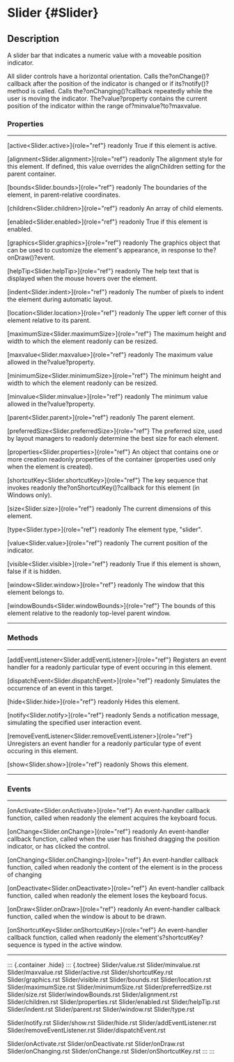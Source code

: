 Slider {#Slider}
======

Description
-----------

A slider bar that indicates a numeric value with a moveable position
indicator.

All slider controls have a horizontal orientation. Calls
the?onChange()?callback after the position of the indicator is changed
or if its?notify()?method is called. Calls the?onChanging()?callback
repeatedly while the user is moving the indicator. The?value?property
contains the current position of the indicator within the range
of?minvalue?to?maxvalue.

### Properties

  ----------------------------------------------------- -------------------------------------------------
  [active\<Slider.active\>]{role="ref"} readonly        True if this element is active.

  [alignment\<Slider.alignment\>]{role="ref"} readonly  The alignment style for this element. If defined,
                                                        this value overrides the alignChildren setting
                                                        for the parent container.

  [bounds\<Slider.bounds\>]{role="ref"} readonly        The boundaries of the element, in parent-relative
                                                        coordinates.

  [children\<Slider.children\>]{role="ref"} readonly    An array of child elements.

  [enabled\<Slider.enabled\>]{role="ref"} readonly      True if this element is enabled.

  [graphics\<Slider.graphics\>]{role="ref"} readonly    The graphics object that can be used to customize
                                                        the element\'s appearance, in response to
                                                        the?onDraw()?event.

  [helpTip\<Slider.helpTip\>]{role="ref"} readonly      The help text that is displayed when the mouse
                                                        hovers over the element.

  [indent\<Slider.indent\>]{role="ref"} readonly        The number of pixels to indent the element during
                                                        automatic layout.

  [location\<Slider.location\>]{role="ref"} readonly    The upper left corner of this element relative to
                                                        its parent.

  [maximumSize\<Slider.maximumSize\>]{role="ref"}       The maximum height and width to which the element
  readonly                                              can be resized.

  [maxvalue\<Slider.maxvalue\>]{role="ref"} readonly    The maximum value allowed in the?value?property.

  [minimumSize\<Slider.minimumSize\>]{role="ref"}       The minimum height and width to which the element
  readonly                                              can be resized.

  [minvalue\<Slider.minvalue\>]{role="ref"} readonly    The minimum value allowed in the?value?property.

  [parent\<Slider.parent\>]{role="ref"} readonly        The parent element.

  [preferredSize\<Slider.preferredSize\>]{role="ref"}   The preferred size, used by layout managers to
  readonly                                              determine the best size for each element.

  [properties\<Slider.properties\>]{role="ref"}         An object that contains one or more creation
  readonly                                              properties of the container (properties used only
                                                        when the element is created).

  [shortcutKey\<Slider.shortcutKey\>]{role="ref"}       The key sequence that invokes
  readonly                                              the?onShortcutKey()?callback for this element (in
                                                        Windows only).

  [size\<Slider.size\>]{role="ref"} readonly            The current dimensions of this element.

  [type\<Slider.type\>]{role="ref"} readonly            The element type, \"slider\".

  [value\<Slider.value\>]{role="ref"} readonly          The current position of the indicator.

  [visible\<Slider.visible\>]{role="ref"} readonly      True if this element is shown, false if it is
                                                        hidden.

  [window\<Slider.window\>]{role="ref"} readonly        The window that this element belongs to.

  [windowBounds\<Slider.windowBounds\>]{role="ref"}     The bounds of this element relative to the
  readonly                                              top-level parent window.
  ----------------------------------------------------- -------------------------------------------------

### Methods

  ----------------------------------------------------------------- ----------------------------------------
  [addEventListener\<Slider.addEventListener\>]{role="ref"}         Registers an event handler for a
  readonly                                                          particular type of event occuring in
                                                                    this element.

  [dispatchEvent\<Slider.dispatchEvent\>]{role="ref"} readonly      Simulates the occurrence of an event in
                                                                    this target.

  [hide\<Slider.hide\>]{role="ref"} readonly                        Hides this element.

  [notify\<Slider.notify\>]{role="ref"} readonly                    Sends a notification message, simulating
                                                                    the specified user interaction event.

  [removeEventListener\<Slider.removeEventListener\>]{role="ref"}   Unregisters an event handler for a
  readonly                                                          particular type of event occuring in
                                                                    this element.

  [show\<Slider.show\>]{role="ref"} readonly                        Shows this element.
  ----------------------------------------------------------------- ----------------------------------------

### Events

  ----------------------------------------------------- --------------------------------------------------
  [onActivate\<Slider.onActivate\>]{role="ref"}         An event-handler callback function, called when
  readonly                                              the element acquires the keyboard focus.

  [onChange\<Slider.onChange\>]{role="ref"} readonly    An event-handler callback function, called when
                                                        the user has finished dragging the position
                                                        indicator, or has clicked the control.

  [onChanging\<Slider.onChanging\>]{role="ref"}         An event-handler callback function, called when
  readonly                                              the content of the element is in the process of
                                                        changing

  [onDeactivate\<Slider.onDeactivate\>]{role="ref"}     An event-handler callback function, called when
  readonly                                              the element loses the keyboard focus.

  [onDraw\<Slider.onDraw\>]{role="ref"} readonly        An event-handler callback function, called when
                                                        the window is about to be drawn.

  [onShortcutKey\<Slider.onShortcutKey\>]{role="ref"}   An event-handler callback function, called when
  readonly                                              the element\'s?shortcutKey?sequence is typed in
                                                        the active window.
  ----------------------------------------------------- --------------------------------------------------

::: {.container .hide}
::: {.toctree}
Slider/value.rst Slider/minvalue.rst Slider/maxvalue.rst
Slider/active.rst Slider/shortcutKey.rst Slider/graphics.rst
Slider/visible.rst Slider/bounds.rst Slider/location.rst
Slider/maximumSize.rst Slider/minimumSize.rst Slider/preferredSize.rst
Slider/size.rst Slider/windowBounds.rst Slider/alignment.rst
Slider/children.rst Slider/properties.rst Slider/enabled.rst
Slider/helpTip.rst Slider/indent.rst Slider/parent.rst Slider/window.rst
Slider/type.rst

Slider/notify.rst Slider/show.rst Slider/hide.rst
Slider/addEventListener.rst Slider/removeEventListener.rst
Slider/dispatchEvent.rst

Slider/onActivate.rst Slider/onDeactivate.rst Slider/onDraw.rst
Slider/onChanging.rst Slider/onChange.rst Slider/onShortcutKey.rst
:::
:::
